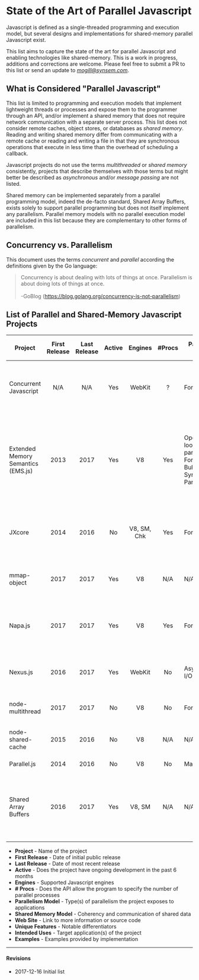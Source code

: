 # State of the Art of Parallel Javascript

Javascript is defined as a single-threaded programming and execution model, but
several designs and implementations for shared-memory parallel Javascript exist.

This list aims to capture the state of the art for parallel Javascript
and enabling technologies like shared-memory.
This is a work in progress, additions and corrections are welcome.
Please feel free to submit a
PR to this list or send an update to *mogill@synsem.com*.



## What is Considered "Parallel Javascript"

This list is limited to programming and execution models that implement 
lightweight threads or processes and expose them to the programmer through an API,
and/or implement a shared memory that does not require network communication with a
separate server process.  This list does not consider remote caches, object stores,
or databases as *shared memory*.
Reading and writing shared memory differ from communicating with a remote cache
or reading and writing a file in that they are synchronous operations that execute 
in less time than the overhead of scheduling a callback.


Javascript projects do not use the terms *multithreaded* or *shared memory* consistently,
projects that describe themselves with those terms but might better be described
as *asynchronous* and/or *message passing* are not listed.

Shared memory can be implemented separately from a parallel programming model,
indeed the de-facto standard, Shared Array Buffers, exists solely to support parallel
programming but does not itself implement any parallelism.  Parallel memory models
with no parallel execution model are included in this list because they are
complementary to other forms of parallelism.



## Concurrency vs. Parallelism

This document uses the terms *concurrent* and *parallel* according the definitions given
by the Go language:

> Concurrency is about dealing with lots of things at once.
> Parallelism is about doing lots of things at once.
> <br><br>
>         -GoBlog  (https://blog.golang.org/concurrency-is-not-parallelism)


## List of Parallel and Shared-Memory Javascript Projects

| Project                            | First Release | Last Release | Active | Engines     | #Procs | Parallelism Model                                                  | Shared Memory Model                                                        | Web Site                                                                                                  | Unique Features                                                                         | Intended Uses                                                        | Examples                                                                                                                     |
|------------------------------------|:-------------:|:------------:|:------:|:-----------:|:------:|--------------------------------------------------------------------|----------------------------------------------------------------------------|-----------------------------------------------------------------------------------------------------------|-----------------------------------------------------------------------------------------|----------------------------------------------------------------------|------------------------------------------------------------------------------------------------------------------------------|
| Concurrent Javascript              |           N/A |          N/A | Yes    | WebKit      | ?      | Fork-Join                                                          | Shared everything, atomic Read-Modify-Write operations                     | [Proposal](https://webkit.org/blog/7846/concurrent-javascript-it-can-work/)                               | C-like shared everything memory proposal, no implementation yet, work in progress       | ?                                                                    | N/A                                                                                                                          |
| Extended Memory Semantics (EMS.js) |          2013 |         2017 | Yes    | V8          | Yes    | OpenMP-like loop parallelism, Fork-Join, Bulk Synchronous Parallel | Atomic Read-Modify-Write operations on persistent objects in shared memory | [GitHub](https://github.com/SyntheticSemantics/ems)                                                       | Allows any number or kind of processes and devices to share objects.                    | Hardware accelerators supported.                                     | High Performance Computing, ad-hoc analytics on unstructured data Parallel web server, word counting, transaction processing |
| JXcore                             |          2014 |         2016 | No     | V8, SM, Chk | Yes    | Fork-Join                                                          | Messaging                                                                  | [GitHub](https://github.com/jxcore/jxcore)                                                                | Supported multiple engines (V8, Spider Monkey, Chakra), multi-threading, shared objects | ?                                                                    | Fibonacci, messaging                                                                                                         |
| mmap-object                        |          2017 |         2017 | Yes    | V8          | N/A    | N/A                                                                | Serially accessed shared object memory                                     | [GitHub](https://github.com/allenluce/mmap-object )                                                       | Native C++ implementation based on Boost                                                | ?                                                                    | N/A                                                                                                                          |
| Napa.js                            |          2017 |         2017 | Yes    | V8          | Yes    | Fork-Join                                                          | Non-coherent shared objects                                                | [GitHub](https://github.com/Microsoft/napajs)                                                             | Microsoft implemented for V8                                                            | "highly iterative services with non-compromised performance in Bing" | Fibonacci, Pi, Max square sub-matrix                                                                                         |
| Nexus.js                           |          2016 |         2017 | Yes    | WebKit      | No     | Asynchronous I/O for WebKit                                        | N/A                                                                        | [GitHub](https://github.com/voodooattack/nexusjs)                                                         | For WebKit                                                                              | Node.js-like asynchronous I/O for implementing web servers           | Web server                                                                                                                   |
| node-multithread                   |          2017 |         2017 | No     | V8          | No     | Fork-Join                                                          | Non-coherent shared objects                                                | [GitHub](https://github.com/losfair/node-multithread)                                                     | Map-reduce oriented                                                                     | ?                                                                    | N/A                                                                                                                          |
| node-shared-cache                  |          2015 |         2016 | No     | V8          | N/A    | N/A                                                                | Limited atomicity on shared objects                                        | [GitHub](https://github.com/kyriosli/node-shared-cache)                                                   | BSON for internal storage Key-value store                                               | N/A                                                                  | N/A                                                                                                                          |
| Parallel.js                        |          2014 |         2016 | No     | V8          | No     | Map-Reduce                                                         | N/A                                                                        | [GitHub](https://github.com/parallel-js/parallel.js)                                                      | Web-worker based                                                                        | Map-reduce                                                           | N/A                                                                                                                          |
| Shared Array Buffers               |          2016 |         2017 | Yes    | V8, SM      | N/A    | N/A                                                                | Atomic Read-Modify-Write operations on a shared integer array              | [Mozilla Spec.](https://developer.mozilla.org/en-US/docs/Web/JavaScript/Reference/Global_Objects/Atomics) | De-facto standard supported by major JS implementations, C-like semantics               | Target for Emscrip$                                                  | N/A                                                                                                                          |


- **Project** - Name of the project
- **First Release** - Date of initial public release
- **Last Release** - Date of most recent release
- **Active** - Does the project have ongoing development in the past 6 months
- **Engines** - Supported Javascript engines
- **# Procs** - Does the API allow the program to specify the number of parallel processes
- **Parallelism Model** - Type(s) of parallelism the project exposes to applications
- **Shared Memory Model** - Coherency and communication of shared data
- **Web Site** - Link to more information or source code
- **Unique Features** - Notable differentiators
- **Intended Uses** - Target application(s) of the project 
- **Examples** - Examples provided by implementation

---
#### Revisions
- 2017-12-16 Initial list
